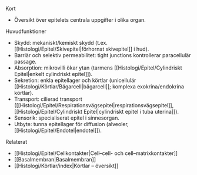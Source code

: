 
Kort
- Översikt över epitelets centrala uppgifter i olika organ.

Huvudfunktioner
- Skydd: mekaniskt/kemiskt skydd (t.ex. [[Histologi/Epitel/Skivepitel|förhornat skivepitel]] i hud).
- Barriär och selektiv permeabilitet: tight junctions kontrollerar paracellulär passage.
- Absorption: mikrovilli ökar ytan (tarmens [[Histologi/Epitel/Cylindriskt Epitel|enkelt cylindriskt epitel]]).
- Sekretion: enkla epitellager och körtlar (unicellulär [[Histologi/Körtlar/Bägarcell|bägarcell]]; komplexa exokrina/endokrina körtlar).
- Transport: cilierad transport ([[Histologi/Epitel/Respirationsvägsepitel|respirationsvägsepitel]], [[Histologi/Epitel/Cylindriskt Epitel|cylindriskt epitel i tuba uterina]]).
- Sensorik: specialiserat epitel i sinnesorgan.
- Utbyte: tunna epitellager för diffusion (alveoler, [[Histologi/Epitel/Endotel|endotel]]).

Relaterat
- [[Histologi/Epitel/Cellkontakter|Cell–cell- och cell–matrixkontakter]]
- [[Basalmembran|Basalmembran]]
- [[Histologi/Körtlar/index|Körtlar – översikt]]
